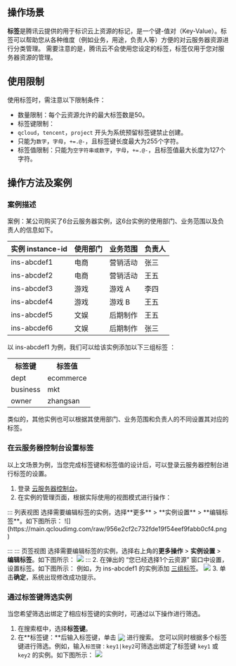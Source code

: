 ## 操作场景

**标签**是腾讯云提供的用于标识云上资源的标记，是一个键-值对（Key-Value）。标签可以帮助您从各种维度（例如业务，用途，负责人等）方便的对云服务器资源进行分类管理。
需要注意的是，腾讯云不会使用您设定的标签，标签仅用于您对服务器资源的管理。

## 使用限制
使用标签时，需注意以下限制条件：
- 数量限制：每个云资源允许的最大标签数是50。
- 标签键限制：
 - `qcloud`，`tencent`，`project` 开头为系统预留标签键禁止创建。
 - 只能为`数字`，`字母`，`+=.@-`，且标签键长度最大为255个字符。
- 标签值限制：只能为`空字符串或数字`，`字母`，`+=.@-`，且标签值最大长度为127个字符。

## 操作方法及案例

### 案例描述

案例：某公司购买了6台云服务器实例，这6台实例的使用部门、业务范围以及负责人的信息如下。

| 实例 instance-id | 使用部门 | 业务范围 | 负责人 |
|---------|---------|---------|--------|
| ins-abcdef1 | 电商 | 营销活动 | 张三 |
| ins-abcdef2 | 电商 | 营销活动 | 王五 |
| ins-abcdef3 | 游戏 | 游戏 A | 李四 |
| ins-abcdef4 | 游戏 | 游戏 B | 王五 |
| ins-abcdef5 | 文娱 | 后期制作 | 王五 |
| ins-abcdef6 | 文娱 | 后期制作 | 张三 |

以 ins-abcdef1 为例，我们可以给该实例添加以下三组标签 ：
<table id="table02">
	<tr><th>标签键</th><th>标签值</th></tr>
	<tr><td>dept</td><td>ecommerce</td></tr>
	<tr><td>business</td><td>mkt</td></tr>
	<tr><td>owner</td><td>zhangsan</td></tr>
</table>

类似的，其他实例也可以根据其使用部门、业务范围和负责人的不同设置其对应的标签。

### 在云服务器控制台设置标签
以上文场景为例，当您完成标签键和标签值的设计后，可以登录云服务器控制台进行标签的设置。

1. 登录 [云服务器控制台](https://console.cloud.tencent.com/cvm)。
2. 在实例的管理页面，根据实际使用的视图模式进行操作：
<dx-tabs>
::: 列表视图
选择需要编辑标签的实例，选择**更多** > **实例设置** > **编辑标签**。如下图所示：
![](https://main.qcloudimg.com/raw/956e2cf2c732fde19f54eef9fabb0cf4.png)

:::
::: 页签视图
选择需要编辑标签的实例，选择右上角的**更多操作** > **实例设置** > **编辑标签**。如下图所示：
![](https://qcloudimg.tencent-cloud.cn/raw/680f806144048c6040dec1bb73fe2b17.png)
:::
</dx-tabs>
2. 在弹出的 “您已经选择1个云资源” 窗口中设置，设置标签。如下图所示：
例如，为 ins-abcdef1 的实例添加 [三组标签](#table02)。
![](https://main.qcloudimg.com/raw/42b543c329252587a758034d1a46c95a.png)
3. 单击**确定**，系统出现修改成功提示。


### 通过标签键筛选实例

当您希望筛选出绑定了相应标签键的实例时，可通过以下操作进行筛选。

1. 在搜索框中，选择**标签键**。
2. 在**标签键：**后输入标签键，单击 <img src="https://main.qcloudimg.com/raw/3cca38f08eaa87087cdd1b81eaf08a0a.png" style="margin:-3px 0px;"> 进行搜索。
您可以同时根据多个标签键进行筛选。例如，输入`标签键：key1|key2`可筛选出绑定了标签键 `key1` 或 `key2` 的实例。如下图所示：
![](https://main.qcloudimg.com/raw/9b92da53698c41b73ccec18fd63a4c69.png)



